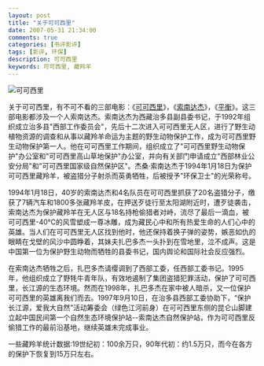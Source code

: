 ```yaml
---
layout: post
title: "关于可可西里"
date: 2007-05-31 21:34:00
comments: true
categories: [书评影评]
tags: [影评, 环保]
description: 可可西里
keywords: 可可西里, 藏羚羊
---
```


![可可西里](http://img3.douban.com/view/movie_poster_cover/spst/public/p1159398311.jpg)

关于可可西里，有不可不看的三部电影：《[可可西里](http://movie.douban.com/subject/1308857/)》，《[索南达杰](http://movie.douban.com/subject/3546058/)》，《[平衡](http://movie.douban.com/subject/1958031/)》。这三部电影都涉及一个人索南达杰。索南达杰为西藏治多县副县委书记，于1992年组织成立治多县"西部工作委员会"，先后十二次进入可可西里无人区，进行了野生动植物资源的调查和从事以藏羚羊命运为主题的野生动物保护工作，成为可可西里野生动物保护第一人。他在可可西里工作期间，组织成立了"可可西里野生动物保护"办公室和"可可西里高山草地保护"办公室，并向有关部门申请成立"西部林业公安分局"和"可可西里国家级自然保护区"。杰桑·索南达杰于1994年1月18日为保护可可西里藏羚羊，被盗猎分子射杀而英勇牺牲，后被授予"环保卫士"的光荣称号。

1994年1月18日，40岁的索南达杰和4名队员在可可西里抓获了20名盗猎分子，缴获了7辆汽车和1800多张藏羚羊皮，在押送歹徒行至太阳湖附近时，遭歹徒袭击，索南达杰为保护藏羚羊在无人区与18名持枪偷猎者对峙，流尽了最后一滴血，被可可西里-40℃的风雪塑成一尊冰雕，成为藏民心中和所有热爱生命的人们心中的英雄。当人们在可可西里无人区找到他时，他还保持着换子弹的姿势，嫉恶如仇的眼睛在戈壁的风沙中圆睁着，其妹夫扎巴多杰一头扑到在雪地里，泣不成声。这是中国第一位为保护野生动物而牺牲的县委书记，国内舆论和国际社会反应强烈。

在索南达杰牺牲之后，扎巴多杰请缨调到了西部工委，任西部工委书记。1995年，他组织成立了野牦牛青年队，有效地遏制了集团盗猎犯罪活动，保护了可可西里，长江源的生态环境。然而在1998年，扎巴多杰在家中被人暗杀，又一位保护可可西里的英雄离我们而去。1997年9月10日，在治多县西部工委协助下，“保护长江源，爱我大自然”活动筹委会（绿色江河前身）在可可西里东侧的昆仑山脚建立起中国民间第一个自然生态环境保护站--索南达杰自然保护站，作为可可西里反偷猎工作的最前沿基地，继续英雄未完成事业。

一些藏羚羊统计数据:19世纪初：100余万只，90年代初：约1.5万只，而今在各方的保护下恢复到15万只左右。
